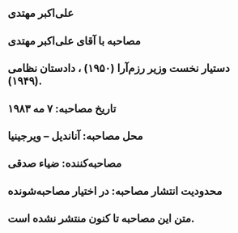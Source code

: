 ## علی‌اکبر مهتدی
## مصاحبه با آقای علی‌اکبر مهتدی
## دستیار نخست وزیر رزم‌آرا (۱۹۵۰) ، دادستان نظامی (۱۹۴۹).
## تاریخ مصاحبه: ۷ مه ۱۹۸۳
## محل مصاحبه: آناندیل – ویرجینیا
## مصاحبه‌کننده: ضیاء صدقی
## محدودیت انتشار مصاحبه: در اختیار مصاحبه‌شونده
## متن این مصاحبه تا کنون منتشر نشده است.

